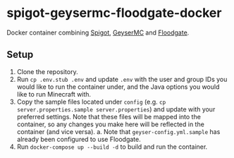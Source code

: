 # spigot-geysermc-floodgate-docker
Docker container combining [Spigot](https://www.spigotmc.org/), [GeyserMC](http://geysermc.org/) and [Floodgate](https://wiki.geysermc.org/floodgate/).

## Setup
1. Clone the repository.
2. Run `cp .env.stub .env` and update `.env` with the user and group IDs you would like to run the container under, and the Java options you would like to run Minecraft with.
3. Copy the sample files located under `config` (e.g. `cp server.properties.sample server.properties`) and update with your preferred settings. Note that these files will be mapped into the container, so any changes you make here will be reflected in the container (and vice versa).
	a. Note that `geyser-config.yml.sample` has already been configured to use Floodgate.
4. Run `docker-compose up --build -d` to build and run the container.
